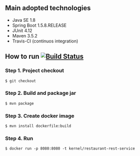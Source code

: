 ## Main adopted technologies

- Java SE 1.8
- Spring Boot 1.5.8.RELEASE
- JUnit 4.12
- Maven 3.5.2
- Travis-CI (continuos integration)

## How to run [![Build Status](https://travis-ci.org/kernel85/sales-taxes.svg?branch=master)](https://travis-ci.org/kernel85/restaurant)

### Step 1. Project checkout
```$ git checkout```

### Step 2. Build and package jar
```$ mvn package```

### Step 3. Create docker image
```$ mvn install dockerfile:build```

### Step 4. Run
```$ docker run -p 8080:8080 -t kernel/restaurant-rest-service```
